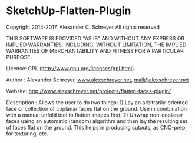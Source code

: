 SketchUp-Flatten-Plugin
====================

Copyright 2014-2017, Alexander C. Schreyer
All rights reserved

THIS SOFTWARE IS PROVIDED "AS IS" AND WITHOUT ANY EXPRESS OR IMPLIED WARRANTIES,
INCLUDING, WITHOUT LIMITATION, THE IMPLIED WARRANTIES OF MERCHANTABILITY AND
FITNESS FOR A PARTICULAR PURPOSE.

License:        GPL (http://www.gnu.org/licenses/gpl.html)

Author :        Alexander Schreyer, www.alexschreyer.net, mail@alexschreyer.net

Website:        http://www.alexschreyer.net/projects/flatten-faces-plugin/

Description :   Allows the user to do two things:
                1)  Lay an arbitrarily-oriented face or collection of coplanar faces flat
                    on the ground. Use in combination with a manual unfold tool to flatten shapes first.
                2)  Unwrap non-coplanar faces uaing an automatic (random) algorithm and then
                    lay the resulting set of faces flat on the ground.
                This helps in producing cutouts, as CNC-prep, for texturing, etc.
